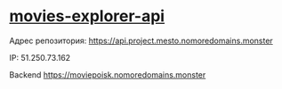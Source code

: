 # **[movies-explorer-api](https://github.com/AntonLiad/movies-explorer-api)**

Адрес репозитория: https://api.project.mesto.nomoredomains.monster

IP: 51.250.73.162

Backend https://moviepoisk.nomoredomains.monster
